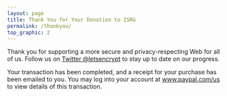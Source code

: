 ```yaml
---
layout: page
title: Thank You for Your Donation to ISRG
permalink: /thankyou/
top_graphic: 2
---
```


Thank you for supporting a more secure and privacy-respecting Web for all of us. Follow us on [Twitter @letsencrypt](https://twitter.com/letsencrypt) to stay up to date on our progress.

Your transaction has been completed, and a receipt for your purchase has been emailed to you. You may log into your account at <a href="https://www.paypal.com/us">www.paypal.com/us</a> to view details of this transaction.

